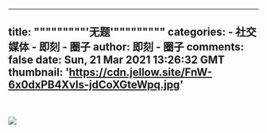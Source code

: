 
---
title: """""""""'无题'"""""""""
categories: 
    - 社交媒体
    - 即刻 - 圈子
author: 即刻 - 圈子
comments: false
date: Sun, 21 Mar 2021 13:26:32 GMT
thumbnail: 'https://cdn.jellow.site/FnW-6x0dxPB4Xvls-jdCoXGteWpq.jpg'
---

<div>   
<br><br><picture><source srcset="https://cdn.jellow.site/FnW-6x0dxPB4Xvls-jdCoXGteWpq.jpg/strip/format/webp" type="image/webp"><source srcset="https://cdn.jellow.site/FnW-6x0dxPB4Xvls-jdCoXGteWpq.jpg" type="image/jpeg"><img referrerpolicy="no-referrer" src="https://cdn.jellow.site/FnW-6x0dxPB4Xvls-jdCoXGteWpq.jpg"></picture>  
</div>
            
